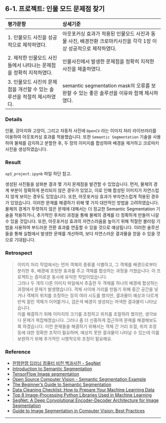 ## 6-1. 프로젝트: 인물 모드 문제점 찾기

| 평가문항  | 상세기준 | 
| :--- | :--- | 
| 1. 인물모드 사진을 성공적으로 제작하였다. | 아웃포커싱 효과가 적용된 인물모드 사진과 동물 사진, 배경전환 크로마키사진을 각각 1장 이상 성공적으로 제작하였다. | 
| 2. 제작한 인물모드 사진들에서 나타나는 문제점을 정확히 지적하였다. | 인물사진에서 발생한 문제점을 정확히 지적한 사진을 제출하였다. |   
| 3. 인물모드 사진의 문제점을 개선할 수 있는 솔루션을 적절히 제시하였다. | semantic segmentation mask의 오류를 보완할 수 있는 좋은 솔루션을 이유와 함께 제시하였다. | 

### Details  

인물, 강아지와 고양이, 그리고 자동차 사진에 `OpenCV` 라는 이미지 처리 라이브러리를 이용하여 아웃포커싱 효과를 적용했습니다. 또한 `Semantic Segmentation` 기술을 사용하여 물체를 감지하고 분할한 후, 두 장의 이미지를 합성하여 배경을 제거하고 크로마키 사진을 생성하였습니다. 

### Result  

`xp3_project.ipynb` 파일 하단 참고.  

생성된 사진들을 살펴본 결과 몇 가지 문제점을 발견할 수 있었습니다. 먼저, 물체의 경계 부분이 정확하게 분리되지 않은 경우가 있었고, 이로 인해 합성된 이미지가 자연스럽지 않게 보이는 경우도 있었습니다. 또한, 아웃포커싱 효과가 부자연스럽게 적용된 경우가 있었습니다. 이러한 문제를 해결하기 위해 몇 가지 대안적인 방법을 고려하였습니다. 물체의 경계가 뚜렷하지 않은 문제에 대해서는 더 정교한 Semantic Segmentation 기술을 적용하거나, 추가적인 후처리 과정을 통해 물체의 경계를 더 정확하게 만들어 나갈 수 있을 것입니다. 또한, 아웃포커싱 효과의 자연스러움을 높이기 위해 적절한 블러링 기법을 사용하여 부드러운 전환 효과를 연출할 수 있을 것으로 예상됩니다. 이러한 솔루션들을 통해 실험에서 발생한 문제를 개선하여, 보다 자연스러운 결과물을 얻을 수 있을 것으로 기대됩니다.  

### Retrospect

>이미지 처리 작업에서는 먼저 객체의 종류를 식별하고, 그 객체를 배경으로부터 분리한 후, 배경에 흐릿한 효과를 주고 객체를 합성하는 과정을 거쳤습니다. 이 프로젝트는 흥미로운 동시에 유익한 작업이었습니다.  
>그러나 두 개의 다른 이미지 파일에서 추출한 두 객체를 하나의 배경에 합성하는 과정에서 문제가 발생했습니다. 객체 사이에 거리를 만들기 위해 중간 공간을 넣거나 객체의 위치를 조정하는 등의 여러 시도를 했지만, 결과물이 예상과 다르게 반씩 잘린 객체가 이어붙거나, 검은색 배경이 생성되는 어색한 결과물이 나타났습니다.  
>이를 해결하기 위해 이미지의 크기를 조정하고 위치를 조절하려 했지만, 생각보다 문제가 복잡해졌습니다. 그러나 좀 더 신중하게 접근하여 문제를 해결해보도록 하겠습니다. 이런 문제들을 해결하기 위해서는 객체 간 거리 조절, 위치 조정 등에 대한 정확한 조작이 필요하며, 예상치 못한 결과물이 나타날 수 있는데 이를 보완하기 위해 추가적인 시행착오와 조정이 필요해요.  

### Reference

* [한땀한땀 딥러닝 컴퓨터 비전 백과사전 - SegNet](https://wikidocs.net/148875)
* [Introduction to Semantic Segmentation](https://encord.com/blog/guide-to-semantic-segmentation/)
* [TensorFlow Image segmentation](https://www.tensorflow.org/tutorials/images/segmentation)
* [Open Source Computer Vision - Semantic Segmentation Example](https://docs.opencv.org/4.x/dc/d20/tutorial_js_semantic_segmentation.html)
* [The Beginner’s Guide to Semantic Segmentation](https://www.v7labs.com/blog/semantic-segmentation-guide#h4)
* [Data Cleaning Checklist: How to Prepare Your Machine Learning Data](https://www.v7labs.com/blog/data-cleaning-guide)
* [Top 8 Image-Processing Python Libraries Used in Machine Learning](https://neptune.ai/blog/image-processing-python-libraries-for-machine-learning)
* [SegNet: A Deep Convolutional Encoder-Decoder Architecture for Image Segmentation](https://arxiv.org/abs/1511.00561)
* [Guide to Image Segmentation in Computer Vision: Best Practices](https://encord.com/blog/image-segmentation-for-computer-vision-best-practice-guide/)

---